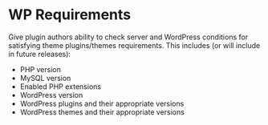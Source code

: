# WP Requirements

Give plugin authors ability to check server and WordPress conditions for satisfying theme plugins/themes requirements. This includes (or will include in future releases):
* PHP version
* MySQL version
* Enabled PHP extensions
* WordPress version
* WordPress plugins and their appropriate versions
* WordPress themes and their appropriate versions
